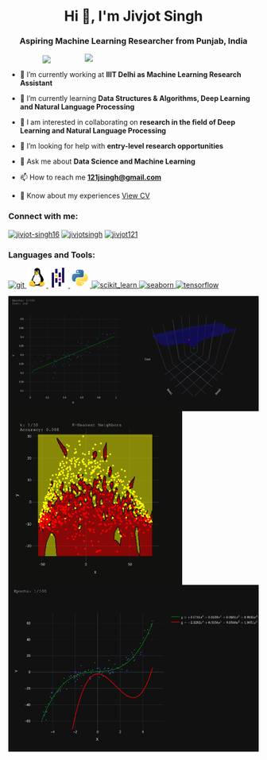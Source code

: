 <h1 align="center">Hi 👋, I'm Jivjot Singh</h1>
<h3 align="center">Aspiring Machine Learning Researcher from Punjab, India</h3>
<p align="center">
  <img align="center" src="https://github.com/SinghJivjot/MultiLayerPerceptron/blob/master/mlp-learning.gif" width="400" />
  <img align="right" src="https://github.com/SinghJivjot/MonteCarlo/blob/master/pi.gif" width="350" />
</p>

- 🔭 I’m currently working at **IIIT Delhi as Machine Learning Research Assistant**

- 🌱 I’m currently learning **Data Structures & Algorithms, Deep Learning and Natural Language Processing**

- 👯 I am interested in collaborating on **research in the field of Deep Learning and Natural Language Processing**

- 🤝 I’m looking for help with **entry-level research opportunities**

- 💬 Ask me about **Data Science and Machine Learning**

- 📫 How to reach me **121jsingh@gmail.com**

- 📄 Know about my experiences [View CV](https://github.com/SinghJivjot/CVrepository/blob/master/Jivjot'sCV.pdf)

<h3 align="left">Connect with me:</h3>
<p align="left">
<a href="https://linkedin.com/in/jivjot-singh16" target="blank"><img align="center" src="https://raw.githubusercontent.com/rahuldkjain/github-profile-readme-generator/master/src/images/icons/Social/linked-in-alt.svg" alt="jivjot-singh16" height="30" width="40" /></a>
<a href="https://kaggle.com/jivjotsingh" target="blank"><img align="center" src="https://raw.githubusercontent.com/rahuldkjain/github-profile-readme-generator/master/src/images/icons/Social/kaggle.svg" alt="jivjotsingh" height="30" width="40" /></a>
<a href="https://www.leetcode.com/jivjot121" target="blank"><img align="center" src="https://raw.githubusercontent.com/rahuldkjain/github-profile-readme-generator/master/src/images/icons/Social/leet-code.svg" alt="jivjot121" height="30" width="40" /></a>
</p>

<h3 align="left">Languages and Tools:</h3>
<p align="left"> <a href="https://git-scm.com/" target="_blank" rel="noreferrer"> <img src="https://www.vectorlogo.zone/logos/git-scm/git-scm-icon.svg" alt="git" width="40" height="40"/> </a> <a href="https://www.linux.org/" target="_blank" rel="noreferrer"> <img src="https://raw.githubusercontent.com/devicons/devicon/master/icons/linux/linux-original.svg" alt="linux" width="40" height="40"/> </a> <a href="https://pandas.pydata.org/" target="_blank" rel="noreferrer"> <img src="https://raw.githubusercontent.com/devicons/devicon/2ae2a900d2f041da66e950e4d48052658d850630/icons/pandas/pandas-original.svg" alt="pandas" width="40" height="40"/> </a> <a href="https://www.python.org" target="_blank" rel="noreferrer"> <img src="https://raw.githubusercontent.com/devicons/devicon/master/icons/python/python-original.svg" alt="python" width="40" height="40"/> </a> <a href="https://scikit-learn.org/" target="_blank" rel="noreferrer"> <img src="https://upload.wikimedia.org/wikipedia/commons/0/05/Scikit_learn_logo_small.svg" alt="scikit_learn" width="40" height="40"/> </a> <a href="https://seaborn.pydata.org/" target="_blank" rel="noreferrer"> <img src="https://seaborn.pydata.org/_images/logo-mark-lightbg.svg" alt="seaborn" width="40" height="40"/> </a> <a href="https://www.tensorflow.org" target="_blank" rel="noreferrer"> <img src="https://www.vectorlogo.zone/logos/tensorflow/tensorflow-icon.svg" alt="tensorflow" width="40" height="40"/> </a> </p>

<!-- <p>&nbsp;<img align="left" src="https://github-readme-stats.vercel.app/api?username=singhjivjot&show_icons=true&locale=en" alt="singhjivjot" /></p> 

<img align="center" src="https://github.com/SinghJivjot/MonteCarlo/blob/master/pi.gif" alt="Coding" width="400">
<p><img align="right" src="https://github-readme-streak-stats.herokuapp.com/?user=singhjivjot&" alt="singhjivjot" /></p> -->
<img align="center" src="https://github.com/SinghJivjot/MLfromScratch/blob/main/gifs/linear_regression.gif" />
<img align="left" alt="Coding" src="https://github.com/SinghJivjot/MLfromScratch/blob/main/gifs/knn.gif" width="350">
<img align="right" src="https://github.com/SinghJivjot/MLfromScratch/blob/main/gifs/polynomial_regression.gif" width="600"/>
